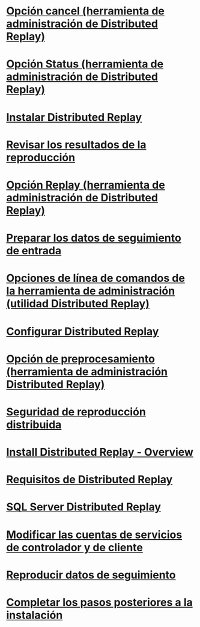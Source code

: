 # [Opción cancel (herramienta de administración de Distributed Replay)](cancel-option-distributed-replay-administration-tool.md)
# [Opción Status (herramienta de administración de Distributed Replay)](status-option-distributed-replay-administration-tool.md)
# [Instalar Distributed Replay](install-distributed-replay.md)
# [Revisar los resultados de la reproducción](review-the-replay-results.md)
# [Opción Replay (herramienta de administración de Distributed Replay)](replay-option-distributed-replay-administration-tool.md)
# [Preparar los datos de seguimiento de entrada](prepare-the-input-trace-data.md)
# [Opciones de línea de comandos de la herramienta de administración (utilidad Distributed Replay)](administration-tool-command-line-options-distributed-replay-utility.md)
# [Configurar Distributed Replay](configure-distributed-replay.md)
# [Opción de preprocesamiento (herramienta de administración Distributed Replay)](preprocess-option-distributed-replay-administration-tool.md)
# [Seguridad de reproducción distribuida](distributed-replay-security.md)
# [Install Distributed Replay - Overview](install-distributed-replay-overview.md)
# [Requisitos de Distributed Replay](distributed-replay-requirements.md)
# [SQL Server Distributed Replay](sql-server-distributed-replay.md)
# [Modificar las cuentas de servicios de controlador y de cliente](modify-the-controller-and-client-services-accounts.md)
# [Reproducir datos de seguimiento](replay-trace-data.md)
# [Completar los pasos posteriores a la instalación](complete-the-post-installation-steps.md)
